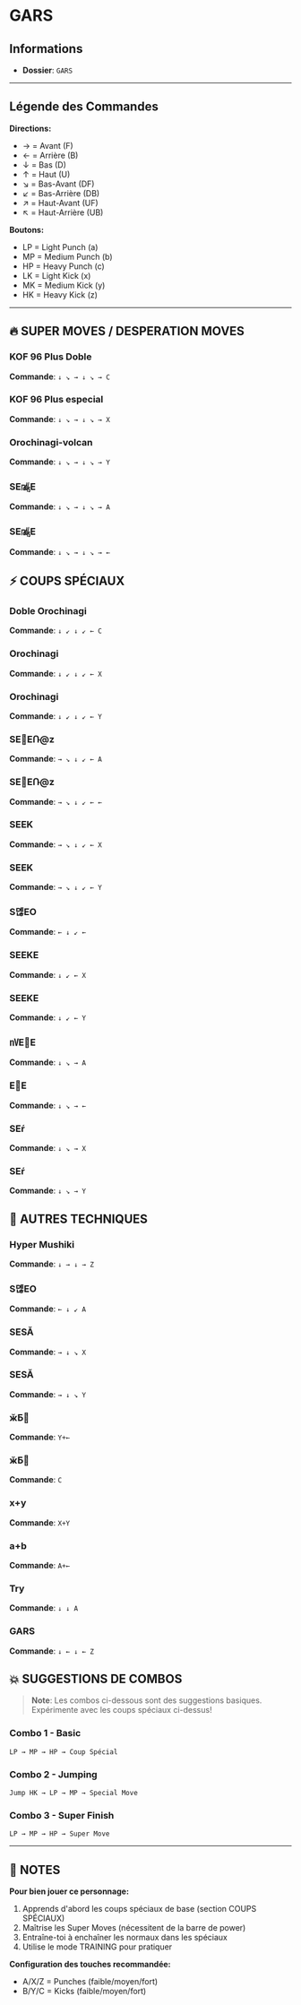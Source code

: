 # GARS

## Informations
- **Dossier**: `GARS`

---

## Légende des Commandes

**Directions:**
- → = Avant (F)
- ← = Arrière (B)
- ↓ = Bas (D)
- ↑ = Haut (U)
- ↘ = Bas-Avant (DF)
- ↙ = Bas-Arrière (DB)
- ↗ = Haut-Avant (UF)
- ↖ = Haut-Arrière (UB)

**Boutons:**
- LP = Light Punch (a)
- MP = Medium Punch (b)
- HP = Heavy Punch (c)
- LK = Light Kick (x)
- MK = Medium Kick (y)
- HK = Heavy Kick (z)

---

## 🔥 SUPER MOVES / DESPERATION MOVES

### KOF 96 Plus Doble
**Commande**: `↓ ↘ → ↓ ↘ → C`

### KOF 96 Plus especial
**Commande**: `↓ ↘ → ↓ ↘ → X`

### Orochinagi-volcan
**Commande**: `↓ ↘ → ↓ ↘ → Y`

### SE㎮E
**Commande**: `↓ ↘ → ↓ ↘ → A`

### SE㎮E
**Commande**: `↓ ↘ → ↓ ↘ → ←`


## ⚡ COUPS SPÉCIAUX

### Doble Orochinagi
**Commande**: `↓ ↙ ↓ ↙ ← C`

### Orochinagi
**Commande**: `↓ ↙ ↓ ↙ ← X`

### Orochinagi
**Commande**: `↓ ↙ ↓ ↙ ← Y`

### SE󎮁EՌ@z
**Commande**: `→ ↘ ↓ ↙ ← A`

### SE󎮁EՌ@z
**Commande**: `→ ↘ ↓ ↙ ← ←`

### SEEK
**Commande**: `→ ↘ ↓ ↙ ← X`

### SEEK
**Commande**: `→ ↘ ↓ ↙ ← Y`

### S뎮EO
**Commande**: `← ↓ ↙ ←`

### SEEKE
**Commande**: `↓ ↙ ← X`

### SEEKE
**Commande**: `↓ ↙ ← Y`

### ㎵E܎E
**Commande**: `↓ ↘ → A`

### E܎E
**Commande**: `↓ ↘ → ←`

### SEŕ
**Commande**: `↓ ↘ → X`

### SEŕ
**Commande**: `↓ ↘ → Y`


## 🎯 AUTRES TECHNIQUES

### Hyper Mushiki
**Commande**: `↓ → ↓ → Z`

### S뎮EO
**Commande**: `← ↓ ↙ A`

### SESĂ
**Commande**: `→ ↓ ↘ X`

### SESĂ
**Commande**: `→ ↓ ↘ Y`

### ӂƂ΂
**Commande**: `Y+←`

### ӂƂ΂
**Commande**: `C`

### x+y
**Commande**: `X+Y`

### a+b
**Commande**: `A+←`

### Try
**Commande**: `↓ ↓ A`

### GARS
**Commande**: `↓ ← ↓ ← Z`


## 💥 SUGGESTIONS DE COMBOS

> **Note**: Les combos ci-dessous sont des suggestions basiques. Expérimente avec les coups spéciaux ci-dessus!

### Combo 1 - Basic
```
LP → MP → HP → Coup Spécial
```

### Combo 2 - Jumping
```
Jump HK → LP → MP → Special Move
```

### Combo 3 - Super Finish
```
LP → MP → HP → Super Move
```

---

## 📝 NOTES

**Pour bien jouer ce personnage:**
1. Apprends d'abord les coups spéciaux de base (section COUPS SPÉCIAUX)
2. Maîtrise les Super Moves (nécessitent de la barre de power)
3. Entraîne-toi à enchaîner les normaux dans les spéciaux
4. Utilise le mode TRAINING pour pratiquer

**Configuration des touches recommandée:**
- A/X/Z = Punches (faible/moyen/fort)
- B/Y/C = Kicks (faible/moyen/fort)

